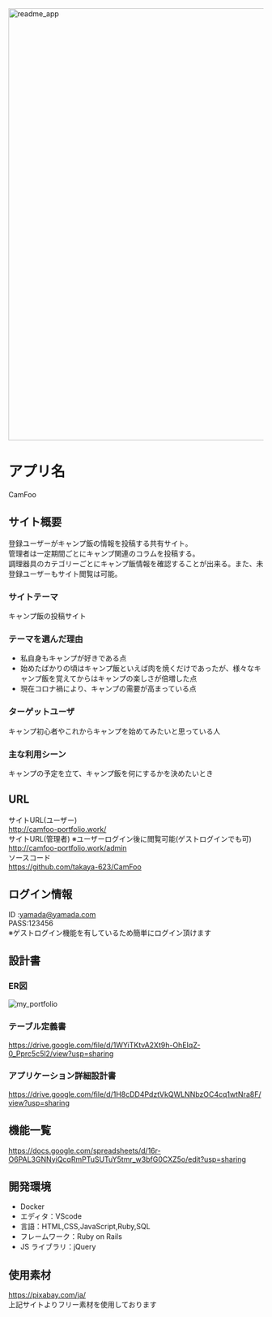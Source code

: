 <img width="851" alt="readme_app" src="https://user-images.githubusercontent.com/73150456/107762717-cabbc480-6d70-11eb-8992-d84fa8cbffb9.png">  

# アプリ名
CamFoo

## サイト概要
登録ユーザーがキャンプ飯の情報を投稿する共有サイト。  
管理者は一定期間ごとにキャンプ関連のコラムを投稿する。  
調理器具のカテゴリーごとにキャンプ飯情報を確認することが出来る。また、未登録ユーザーもサイト閲覧は可能。

### サイトテーマ
キャンプ飯の投稿サイト

### テーマを選んだ理由
- 私自身もキャンプが好きである点
- 始めたばかりの頃はキャンプ飯といえば肉を焼くだけであったが、様々なキャンプ飯を覚えてからはキャンプの楽しさが倍増した点
- 現在コロナ禍により、キャンプの需要が高まっている点

### ターゲットユーザ
キャンプ初心者やこれからキャンプを始めてみたいと思っている人

### 主な利用シーン
キャンプの予定を立て、キャンプ飯を何にするかを決めたいとき

## URL
サイトURL(ユーザー)  
http://camfoo-portfolio.work/  
サイトURL(管理者) ※ユーザーログイン後に閲覧可能(ゲストログインでも可)  
http://camfoo-portfolio.work/admin  
ソースコード  
https://github.com/takaya-623/CamFoo

## ログイン情報  
ID  :yamada@yamada.com  
PASS:123456  
※ゲストログイン機能を有しているため簡単にログイン頂けます  

## 設計書  
### ER図  
![my_portfolio](https://user-images.githubusercontent.com/73150456/107761344-8d563780-6d6e-11eb-9bdf-72dfda30b24c.jpg)  
### テーブル定義書  
https://drive.google.com/file/d/1WYiTKtvA2Xt9h-OhEIqZ-0_Pprc5c5l2/view?usp=sharing  
### アプリケーション詳細設計書  
https://drive.google.com/file/d/1H8cDD4PdztVkQWLNNbzOC4cq1wtNra8F/view?usp=sharing

## 機能一覧  
https://docs.google.com/spreadsheets/d/16r-O6PAL3GNNyiQcqRmPTuSUTuY5tmr_w3bfG0CXZ5o/edit?usp=sharing

## 開発環境
- Docker
- エディタ：VScode
- 言語：HTML,CSS,JavaScript,Ruby,SQL
- フレームワーク：Ruby on Rails
- JS ライブラリ：jQuery

## 使用素材
https://pixabay.com/ja/  
上記サイトよりフリー素材を使用しております